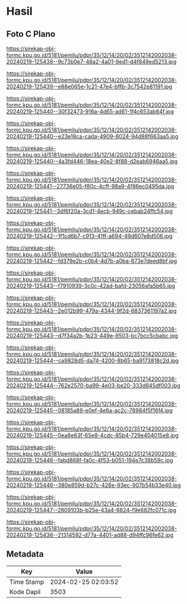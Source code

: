 # Hasil

## Foto C Plano

https://sirekap-obj-formc.kpu.go.id/5181/pemilu/pdpr/35/12/14/20/02/3512142002038-20240219-125438--9c73b0e7-48a2-4a01-9ed1-d4f849ed5213.jpg

https://sirekap-obj-formc.kpu.go.id/5181/pemilu/pdpr/35/12/14/20/02/3512142002038-20240219-125439--e88e065e-1c21-47e4-bffb-3c7542e81191.jpg

https://sirekap-obj-formc.kpu.go.id/5181/pemilu/pdpr/35/12/14/20/02/3512142002038-20240219-125440--30f32473-916a-4d65-ad61-1f4c653ab84f.jpg

https://sirekap-obj-formc.kpu.go.id/5181/pemilu/pdpr/35/12/14/20/02/3512142002038-20240219-125440--e23e18ca-cada-4909-8024-94d88f663aa5.jpg

https://sirekap-obj-formc.kpu.go.id/5181/pemilu/pdpr/35/12/14/20/02/3512142002038-20240219-125440--4a3fd446-18ea-40e2-8f88-d2eab6946aa5.jpg

https://sirekap-obj-formc.kpu.go.id/5181/pemilu/pdpr/35/12/14/20/02/3512142002038-20240219-125441--27736e05-f80c-4cff-98a9-4f86ec0495da.jpg

https://sirekap-obj-formc.kpu.go.id/5181/pemilu/pdpr/35/12/14/20/02/3512142002038-20240219-125441--3df6f20a-3cd1-4ecb-949c-cebab24ffc54.jpg

https://sirekap-obj-formc.kpu.go.id/5181/pemilu/pdpr/35/12/14/20/02/3512142002038-20240219-125442--1f1cd6b7-c913-41ff-a694-49d607e8d506.jpg

https://sirekap-obj-formc.kpu.go.id/5181/pemilu/pdpr/35/12/14/20/02/3512142002038-20240219-125442--fd379e2b-c0b4-4d7b-a0ba-873e7deed8bf.jpg

https://sirekap-obj-formc.kpu.go.id/5181/pemilu/pdpr/35/12/14/20/02/3512142002038-20240219-125443--f7910939-3c0c-42ad-bafd-23056afa5b65.jpg

https://sirekap-obj-formc.kpu.go.id/5181/pemilu/pdpr/35/12/14/20/02/3512142002038-20240219-125443--2e012b99-479a-4344-9f2d-6837361197a2.jpg

https://sirekap-obj-formc.kpu.go.id/5181/pemilu/pdpr/35/12/14/20/02/3512142002038-20240219-125443--d7f34a2b-1b23-449e-9503-bc7bcc5cbabc.jpg

https://sirekap-obj-formc.kpu.go.id/5181/pemilu/pdpr/35/12/14/20/02/3512142002038-20240219-125444--ca9828d5-da74-4200-8b65-ba9173818c2d.jpg

https://sirekap-obj-formc.kpu.go.id/5181/pemilu/pdpr/35/12/14/20/02/3512142002038-20240219-125444--762e2570-ba99-4e03-be20-333d845df003.jpg

https://sirekap-obj-formc.kpu.go.id/5181/pemilu/pdpr/35/12/14/20/02/3512142002038-20240219-125445--08185a89-e0ef-4e6a-ac2c-78984f5f16f4.jpg

https://sirekap-obj-formc.kpu.go.id/5181/pemilu/pdpr/35/12/14/20/02/3512142002038-20240219-125445--0ea8e63f-65e8-4cdc-85b4-729e404015e8.jpg

https://sirekap-obj-formc.kpu.go.id/5181/pemilu/pdpr/35/12/14/20/02/3512142002038-20240219-125446--fabd868f-fa0c-4f53-b051-194e7c38b59c.jpg

https://sirekap-obj-formc.kpu.go.id/5181/pemilu/pdpr/35/12/14/20/02/3512142002038-20240219-125446--380e859d-b27c-428e-93ec-907b54b33e40.jpg

https://sirekap-obj-formc.kpu.go.id/5181/pemilu/pdpr/35/12/14/20/02/3512142002038-20240219-125447--2809103b-b25e-43a4-8824-f9e682fc071c.jpg

https://sirekap-obj-formc.kpu.go.id/5181/pemilu/pdpr/35/12/14/20/02/3512142002038-20240219-125438--21314592-d77a-4401-ad88-d94ffc96fe62.jpg


## Metadata

| Key        | Value               |
| ---------- | ------------------- |
| Time Stamp | 2024-02-25 02:03:52 |
| Kode Dapil | 3503                |



